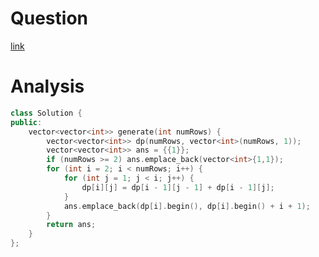 # Question
[link](https://leetcode-cn.com/problems/pascals-triangle/)

# Analysis
```cpp
class Solution {
public:
    vector<vector<int>> generate(int numRows) {
        vector<vector<int>> dp(numRows, vector<int>(numRows, 1));
        vector<vector<int>> ans = {{1}};
        if (numRows >= 2) ans.emplace_back(vector<int>{1,1});
        for (int i = 2; i < numRows; i++) {
            for (int j = 1; j < i; j++) {
                dp[i][j] = dp[i - 1][j - 1] + dp[i - 1][j];
            }
            ans.emplace_back(dp[i].begin(), dp[i].begin() + i + 1);
        }
        return ans;
    }
};
```